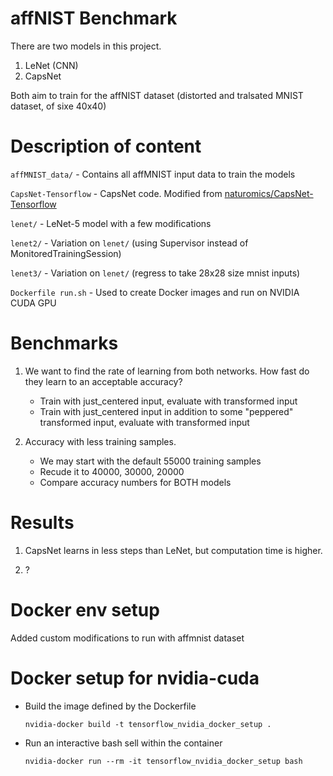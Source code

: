 # affNIST Benchmark #

There are two models in this project.
1. LeNet (CNN)
2. CapsNet

Both aim to train for the affNIST dataset (distorted and tralsated MNIST dataset, of sixe 40x40)

# Description of content #
`affMNIST_data/` - Contains all affMNIST input data to train the models

`CapsNet-Tensorflow` - CapsNet code. Modified from [naturomics/CapsNet-Tensorflow](https://github.com/naturomics/CapsNet-Tensorflow)

`lenet/` - LeNet-5 model with a few modifications

`lenet2/` - Variation on `lenet/` (using Supervisor instead of MonitoredTrainingSession)

`lenet3/` - Variation on `lenet/` (regress to take 28x28 size mnist inputs)

`Dockerfile run.sh` - Used to create Docker images and run on NVIDIA CUDA GPU

# Benchmarks #
1. We want to find the rate of learning from both networks. How fast do they learn to an acceptable accuracy?
    * Train with just_centered input, evaluate with transformed input
    * Train with just_centered input in addition to some "peppered" transformed input, evaluate with transformed input

2. Accuracy with less training samples.
    * We may start with the default 55000 training samples
    * Recude it to 40000, 30000, 20000
    * Compare accuracy numbers for BOTH models

# Results #
1. CapsNet learns in less steps than LeNet, but computation time is higher.

2. ?

# Docker env setup
Added custom modifications to run with affmnist dataset

# Docker setup for nvidia-cuda
* Build the image defined by the Dockerfile

  `nvidia-docker build -t tensorflow_nvidia_docker_setup .`

* Run an interactive bash sell within the container

  `nvidia-docker run --rm -it tensorflow_nvidia_docker_setup bash`
